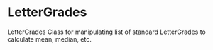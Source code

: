 # LetterGrades
LetterGrades Class for manipulating list of standard LetterGrades to calculate mean, median, etc.
